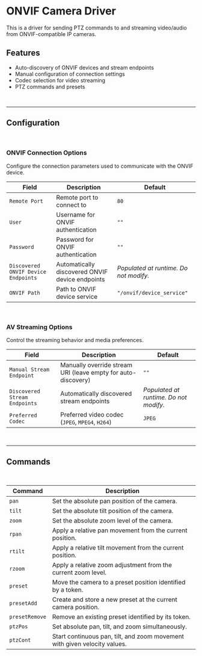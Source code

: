 # ONVIF Camera Driver

This is a driver for sending PTZ commands to and streaming video/audio from ONVIF-compatible IP cameras.

## Features

- Auto-discovery of ONVIF devices and stream endpoints
- Manual configuration of connection settings
- Codec selection for video streaming
- PTZ commands and presets
<br />

---

## Configuration
<br />

### ONVIF Connection Options

Configure the connection parameters used to communicate with the ONVIF device.

| Field                               | Description                                     | Default                                |
|-------------------------------------|-------------------------------------------------|----------------------------------------|
| `Remote Port`                       | Remote port to connect to                       | `80`                                   |
| `User`                              | Username for ONVIF authentication               | `""`                                   |
| `Password`                          | Password for ONVIF authentication               | `""`                                   |
| `Discovered ONVIF Device Endpoints` | Automatically discovered ONVIF device endpoints | _Populated at runtime. Do not modify._ |
| `ONVIF Path`                        | Path to ONVIF device service                    | `"/onvif/device_service"`              |

<br />

### AV Streaming Options

Control the streaming behavior and media preferences.

| Field                         | Description                                                   | Default                                |
|-------------------------------|---------------------------------------------------------------|----------------------------------------|
| `Manual Stream Endpoint`      | Manually override stream URI (leave empty for auto-discovery) | `""`                                   |
| `Discovered Stream Endpoints` | Automatically discovered stream endpoints                     | _Populated at runtime. Do not modify._ |
| `Preferred Codec`             | Preferred video codec (`JPEG`, `MPEG4`, `H264`)               | `JPEG`                                 |

<br />

---

## Commands
<br />

| Command        | Description                                                               |
|----------------|---------------------------------------------------------------------------|
| `pan`          | Set the absolute pan position of the camera.                              |
| `tilt`         | Set the absolute tilt position of the camera.                             |
| `zoom`         | Set the absolute zoom level of the camera.                                |
| `rpan`         | Apply a relative pan movement from the current position.                  |
| `rtilt`        | Apply a relative tilt movement from the current position.                 |
| `rzoom`        | Apply a relative zoom adjustment from the current zoom level.             |
| `preset`       | Move the camera to a preset position identified by a token.               |
| `presetAdd`    | Create and store a new preset at the current camera position.             |
| `presetRemove` | Remove an existing preset identified by its token.                        |
| `ptzPos`       | Set absolute pan, tilt, and zoom simultaneously.                          |
| `ptzCont`      | Start continuous pan, tilt, and zoom movement with given velocity values. |

